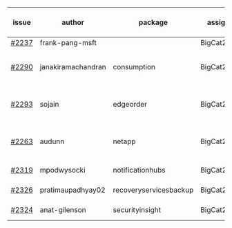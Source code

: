 | issue | author | package | assignee | bot advice | created date of issue | target release date | date from target |
| ------ | ------ | ------ | ------ | ------ | ------ | ------ | :-----: |
| [#2237](https://github.com/Azure/sdk-release-request/issues/2237) | frank-pang-msft |   | BigCat20196 |   | 11-19 | 12-02 |   |
| [#2290](https://github.com/Azure/sdk-release-request/issues/2290) | janakiramachandran | consumption | BigCat20196 | new comment.  <br> release date < 2 ! <br> | 12-08 | 12-22 | 0 |
| [#2293](https://github.com/Azure/sdk-release-request/issues/2293) | sojain | edgeorder | BigCat20196 | new comment.  <br> release date < 2 ! <br> | 12-09 | 12-23 | 1 |
| [#2263](https://github.com/Azure/sdk-release-request/issues/2263) | audunn | netapp | BigCat20196 | new comment.  <br> release date < 2 ! <br> | 11-26 | 12-20 | -1 |
| [#2319](https://github.com/Azure/sdk-release-request/issues/2319) | mpodwysocki | notificationhubs | BigCat20196 | new comment.  <br> | 12-17 | 01-03 |   |
| [#2326](https://github.com/Azure/sdk-release-request/issues/2326) | pratimaupadhyay02 | recoveryservicesbackup | BigCat20196 | new issue ! <br> | 12-21 | 01-04 |   |
| [#2324](https://github.com/Azure/sdk-release-request/issues/2324) | anat-gilenson | securityinsight | BigCat20196 | new comment.  <br> | 12-19 | 01-03 |   |
